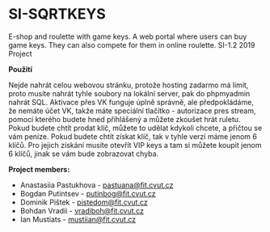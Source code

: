 # SI-SQRTKEYS

E-shop and roulette with game keys. A web portal where users can buy game keys. They can also compete for them in online roulette.
SI-1.2 2019 Project

**Použití**


Nejde nahrát celou webovou stránku, protože hosting zadarmo má limit, 
proto musíte nahrát tyhle soubory na lokální server, pak do phpmyadmin nahrát SQL.
Aktivace přes VK funguje úplně správně, ale předpokládáme,
že nemáte účet VK, takže máte speciální tlačítko - autorizace pres stream,
pomocí  kterého budete hned přihlášený a můžete zkoušet hrát ruletu.
Pokud budete chtít prodat klíč, můžete to udělat kdykoli chcete, a 
přičtou se vám peníze. Pokud budete chtít získat klíč, tak v tyhle verzi máme 
jenom 6 klíčů. Pro jejich získání musíte otevřít VIP keys a tam si můžete koupit jenom 6 klíčů, 
jinak se vám bude zobrazovat chyba.


**Project members:**
* Anastasiia Pastukhova - pastuana@fit.cvut.cz
* Bogdan Putintsev - putinbog@fit.cvut.cz
* Dominik Pištek - pistedom@fit.cvut.cz
* Bohdan Vradii - vradiboh@fit.cvut.cz
* Ian Mustiats - mustiian@fit.cvut.cz

	
	